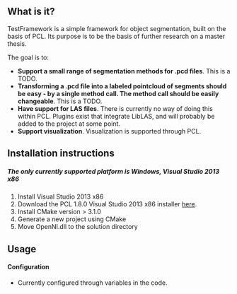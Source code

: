 ## What is it?

TestFramework is a simple framework for object segmentation, built on the basis of PCL. Its purpose is to be the basis of further research on a master thesis.

The goal is to:

- **Support a small range of segmentation methods for .pcd files**. This is a TODO.
- **Transforming a .pcd file into a labeled pointcloud of segments should be easy - by a single method call. The method call should be easily changeable**. This is a TODO.
- **Have support for LAS files**. There is currently no way of doing this within PCL. Plugins exist that integrate LibLAS, and will probably be added to the project at some point.
- **Support visualization**. Visualization is supported through PCL.


## Installation instructions

##### The only currently supported platform is Windows, Visual Studio 2013 x86

1. Install Visual Studio 2013 x86
2. Download the PCL 1.8.0 Visual Studio 2013 x86 installer
[here](
https://onedrive.live.com/?authkey=%21ANl0c3A-90fFJ8k&cid=EC9EBB2646FF189A&id=EC9EBB2646FF189A%2151752&parId=EC9EBB2646FF189A%2151744&action=locate).
3. Install CMake version > 3.1.0
4. Generate a new project using CMake
5. Move OpenNI.dll to the solution directory

## Usage

#### Configuration

- Currently configured through variables in the code.
